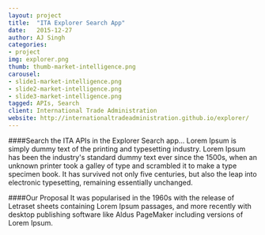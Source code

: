```yaml
---
layout: project
title:  "ITA Explorer Search App"
date:   2015-12-27 
author: AJ Singh
categories:
- project
img: explorer.png
thumb: thumb-market-intelligence.png
carousel:
- slide1-market-intelligence.png
- slide2-market-intelligence.png
- slide3-market-intelligence.png
tagged: APIs, Search
client: International Trade Administration
website: http://internationaltradeadministration.github.io/explorer/
---
```

####Search the ITA APIs in the Explorer Search app...
Lorem Ipsum is simply dummy text of the printing and typesetting industry. Lorem Ipsum has been the industry's standard dummy text ever since the 1500s, when an unknown printer took a galley of type and scrambled it to make a type specimen book. It has survived not only five centuries, but also the leap into electronic typesetting, remaining essentially unchanged.

####Our Proposal
It was popularised in the 1960s with the release of Letraset sheets containing Lorem Ipsum passages, and more recently with desktop publishing software like Aldus PageMaker including versions of Lorem Ipsum.
